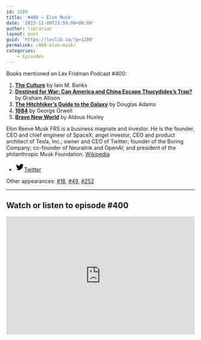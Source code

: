 ```yaml
---
id: 1280
title: '#400 – Elon Musk'
date: '2023-11-09T23:59:00+00:00'
author: librarian
layout: post
guid: 'https://lexlib.io/?p=1280'
permalink: /400-elon-musk/
categories:
    - Episodes
---
```


Books mentioned on Lex Fridman Podcast #400:

1. <b><a href="https://amzn.to/40xG1MU" target="_blank" rel="sponsored noopener noreferrer">The Culture</a></b> by Iain M. Banks
2. <b><a href="https://amzn.to/3ug4dYo" target="_blank" rel="sponsored noopener noreferrer">Destined for War: Can America and China Escape Thucydides’s Trap?</a></b> by Graham Allison
3. <b><a href="https://amzn.to/3QDhD8f" target="_blank" rel="sponsored noopener noreferrer">The Hitchhiker’s Guide to the Galaxy</a></b> by Douglas Adams
4. <b><a href="https://amzn.to/3FXeniU" target="_blank" rel="sponsored noopener noreferrer">1984</a></b> by George Orwell
5. <b><a href="https://amzn.to/49uTeKF" target="_blank" rel="sponsored noopener noreferrer">Brave New World</a></b> by Aldous Huxley

<!--more-->

Elon Reeve Musk FRS is a business magnate and investor. He is the founder, CEO and chief engineer of SpaceX; angel investor, CEO and product architect of Tesla, Inc.; owner and CEO of Twitter; founder of the Boring Company; co-founder of Neuralink and OpenAI; and president of the philanthropic Musk Foundation. [Wikipedia](https://en.wikipedia.org/wiki/Elon_Musk)

- [<svg aria-hidden="true" focusable="false" height="24" version="1.1" viewbox="0 0 24 24" width="24" xmlns="http://www.w3.org/2000/svg"><path d="M22.23,5.924c-0.736,0.326-1.527,0.547-2.357,0.646c0.847-0.508,1.498-1.312,1.804-2.27 c-0.793,0.47-1.671,0.812-2.606,0.996C18.324,4.498,17.257,4,16.077,4c-2.266,0-4.103,1.837-4.103,4.103 c0,0.322,0.036,0.635,0.106,0.935C8.67,8.867,5.647,7.234,3.623,4.751C3.27,5.357,3.067,6.062,3.067,6.814 c0,1.424,0.724,2.679,1.825,3.415c-0.673-0.021-1.305-0.206-1.859-0.513c0,0.017,0,0.034,0,0.052c0,1.988,1.414,3.647,3.292,4.023 c-0.344,0.094-0.707,0.144-1.081,0.144c-0.264,0-0.521-0.026-0.772-0.074c0.522,1.63,2.038,2.816,3.833,2.85 c-1.404,1.1-3.174,1.756-5.096,1.756c-0.331,0-0.658-0.019-0.979-0.057c1.816,1.164,3.973,1.843,6.29,1.843 c7.547,0,11.675-6.252,11.675-11.675c0-0.178-0.004-0.355-0.012-0.531C20.985,7.47,21.68,6.747,22.23,5.924z"></path></svg><span class="wp-block-social-link-label screen-reader-text">Twitter</span>](https://twitter.com/elonmusk)

Other appearances: [\#18](/18-elon-musk/), [\#49](/49-elon-musk/), [\#252](/252-elon-musk/)

- - - - - -

## Watch or listen to episode #400

<iframe width="100%" height="315" src="https://www.youtube.com/embed/JN3KPFbWCy8?si=17v4mPuQb6Y7lC1C" title="YouTube video player" frameborder="0" allow="accelerometer; autoplay; clipboard-write; encrypted-media; gyroscope; picture-in-picture; web-share" allowfullscreen></iframe>